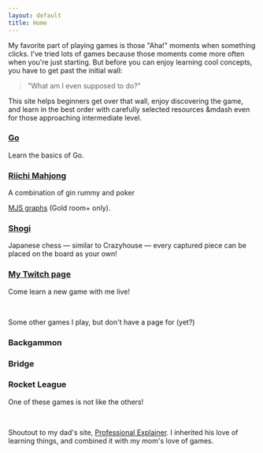 ```yaml
---
layout: default
title: Home
---
```


<p>
    My favorite part of playing games is those "Aha!" moments when something clicks. I've tried lots of games because those moments come more
    often when you're just starting. But before you can enjoy learning cool concepts, you have to get past the initial wall:
</p>
<blockquote>"What am I even supposed to do?"</blockquote>
<p>
    This site helps beginners get over that wall, enjoy discovering the game, and learn in the best order with carefully selected resources
    &mdash even for those approaching intermediate level.
</p>
<div class="cards">
  <div class="card">
    <h3><a href="{{ site.url }}/go/intro">Go</a></h3>
    <p>Learn the basics of Go.</p>
  </div>
  <div class="card">
    <h3><a href="{{ site.url }}/mahjong/intro">Riichi Mahjong</a></h3>
    A combination of gin rummy and poker
    <p><a href="{{ site.url }}/mahjong/mjs_stats.html}}">MJS graphs</a> (Gold room+ only).</p>
  </div>
  <div class="card">
    <h3><a href="{{ site.url }}/shogi/intro">Shogi</a></h3>
    <p>Japanese chess &mdash; similar to Crazyhouse &mdash; every captured piece can be placed on the board as your own!</p>
  </div>
  <div class="card">
    <h3><a href="https://www.twitch.tv/killerducky">My Twitch page</a></h3>
    <p>Come learn a new game with me live!</p>
  </div>
</div>

<br/>

<div>
  <p>Some other games I play, but don't have a page for (yet?)</p>
  <div class="cards">
    <div class="card"><h3>Backgammon</h3></div>
    <div class="card"><h3>Bridge</h3></div>
    <div class="card">
      <h3>Rocket League</h3>
      <p>One of these games is not like the others!</p>
    </div>
  </div>
</div>

<br/>

<div>
  <p>
    Shoutout to my dad's site,
    <a href="https://professionalexplainer.com/pe_main_page.html">Professional Explainer</a>.
    I inherited his love of learning things, and combined it with my mom's love of games.
  </p>
</div>
